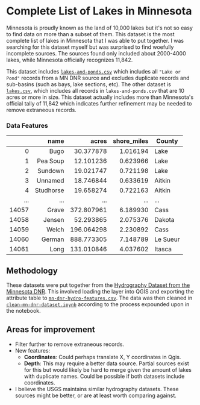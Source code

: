 # Complete List of Lakes in Minnesota

Minnesota is proudly known as the land of 10,000 lakes but it's not so easy to find data on more than a subset of them. This dataset is the most complete list of lakes in Minnesota that I was able to put together. I was searching for this dataset myself but was surprised to find woefully incomplete sources. The sources found only included about 2000-4000 lakes, while Minnesota officially recognizes 11,842.

This dataset includes [`lakes-and-ponds.csv`](lakes-and-ponds.csv) which includes all `"Lake or Pond"` records from a MN DNR source and excludes duplicate records and sub-basins (such as bays, lake sections, etc). The other dataset is [`lakes.csv`](lakes.csv), which includes all records in `lakes-and-ponds.csv` that are 10 acres or more in size. This dataset actually includes more than Minnesota's official tally of 11,842 which indicates further refinement may be needed to remove extraneous records.

### Data Features
|       |      name |      acres | shore_miles | County   |
|------:|----------:|-----------:|------------:|----------|
|     0 |      Bugo |  30.377878 |    1.016194 |     Lake |
|     1 |  Pea Soup |  12.101236 |    0.623966 |     Lake |
|     2 |   Sundown |  19.021747 |    0.721198 |     Lake |
|     3 |   Unnamed |  18.746844 |    0.633619 |   Aitkin |
|     4 | Studhorse |  19.658274 |    0.722163 |   Aitkin |
|   ... |       ... |        ... |         ... |      ... |
| 14057 |     Grave | 372.807961 |    6.189930 |     Cass |
| 14058 |    Jensen |  52.293865 |    2.075376 |   Dakota |
| 14059 |     Welch | 196.064298 |    2.230892 |     Cass |
| 14060 |    German | 888.773305 |    7.148789 | Le Sueur |
| 14061 |      Long | 131.010846 |    4.037602 |   Itasca |


## Methodology
These datasets were put together from the [Hydrography Dataset from the Minnesota DNR](https://gisdata.mn.gov/dataset/water-dnr-hydrography). This involved loading the layer into QGIS and exporting the attribute table to [`mn-dnr-hydro-features.csv`](mn-dnr-hydro-features.csv). The data was then cleaned in [`clean-mn-dnr-dataset.ipynb`](clean-mn-dnr-dataset.ipynb) according to the process expounded upon in the notebook.

## Areas for improvement
- Filter further to remove extraneous records.
- New features:
    - **Coordinates**: Could perhaps translate X, Y coordinates in Qgis.
    - **Depth**: This may require a better data source. Partial sources exist for this but would likely be hard to merge given the amount of lakes with duplicate names. Could be possible if both datasets include coordinates.
- I believe the USGS maintains similar hydrography datasets. These sources might be better, or are at least worth comparing against.